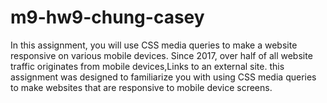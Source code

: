 # m9-hw9-chung-casey
In this assignment, you will use CSS media queries to make a website responsive on various mobile devices. Since 2017, over half of all website traffic originates from mobile devices,Links to an external site. this assignment was designed to familiarize you with using CSS media queries to make websites that are responsive to mobile device screens.
